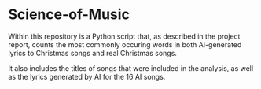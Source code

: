 # Science-of-Music

Within this repository is a Python script that, as described in the project report, counts the most commonly occuring words in both AI-generated lyrics to Christmas songs and real Christmas songs.

It also includes the titles of songs that were included in the analysis, as well as the lyrics generated by AI for the 16 AI songs.
